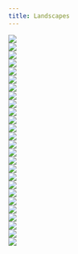 ```yaml
---
title: Landscapes
---
```


<div class="card-columns">
    <div class="card" data-toggle="modal" data-target="#exampleModal" data-img="/assets/photos/birds/01_red_sis_1.jpg">
        <img class="card-img-top" src="/assets/photos/birds/01_red_sis_1.jpg" />
    </div>
    <div class="card" data-toggle="modal" data-target="#exampleModal" data-img="/assets/photos/birds/02_bro_boo_1.jpg">
        <img class="card-img-top" src="/assets/photos/birds/02_bro_boo_1.jpg" />
    </div>
    <div class="card" data-toggle="modal" data-target="#exampleModal" data-img="/assets/photos/birds/03_ghe_man_1.jpg">
        <img class="card-img-top" src="/assets/photos/birds/03_ghe_man_1.jpg" />
    </div>
    <div class="card" data-toggle="modal" data-target="#exampleModal" data-img="/assets/photos/birds/04_sun_bit_1.jpg">
        <img class="card-img-top" src="/assets/photos/birds/04_sun_bit_1.jpg" />
    </div>
    <div class="card" data-toggle="modal" data-target="#exampleModal" data-img="/assets/photos/birds/05_bla_gul_1.jpg">
        <img class="card-img-top" src="/assets/photos/birds/05_bla_gul_1.jpg" />
    </div>
    <div class="card" data-toggle="modal" data-target="#exampleModal" data-img="/assets/photos/birds/06_bur_owl_1.jpg">
        <img class="card-img-top" src="/assets/photos/birds/06_bur_owl_1.jpg" />
    </div>
    <div class="card" data-toggle="modal" data-target="#exampleModal" data-img="/assets/photos/birds/07_thi_kne_1.jpg">
        <img class="card-img-top" src="/assets/photos/birds/07_thi_kne_1.jpg" />
    </div>
    <div class="card" data-toggle="modal" data-target="#exampleModal" data-img="/assets/photos/birds/08_ame_kes_1.jpg">
        <img class="card-img-top" src="/assets/photos/birds/08_ame_kes_1.jpg" />
    </div>
    <div class="card" data-toggle="modal" data-target="#exampleModal" data-img="/assets/photos/birds/09_bel_kin_1.jpg.jpg">
        <img class="card-img-top" src="/assets/photos/birds/09_bel_kin_1.jpg" />
    </div>
    <div class="card" data-toggle="modal" data-target="#exampleModal" data-img="/assets/photos/birds/10_bla_cur_1.jpg">
        <img class="card-img-top" src="/assets/photos/birds/10_bla_cur_1.jpg" />
    </div>
    <div class="card" data-toggle="modal" data-target="#exampleModal" data-img="/assets/photos/birds/11_bla_vul_1.jpg">
        <img class="card-img-top" src="/assets/photos/birds/11_bla_vul_1.jpg" />
    </div>
    <div class="card" data-toggle="modal" data-target="#exampleModal" data-img="/assets/photos/birds/12_gre_jac_1.jpg">
        <img class="card-img-top" src="/assets/photos/birds/12_gre_jac_1.jpg" />
    </div>
    <div class="card" data-toggle="modal" data-target="#exampleModal" data-img="/assets/photos/birds/13_str_owl_1.jpg">
        <img class="card-img-top" src="/assets/photos/birds/13_str_owl_1.jpg" />
    </div>
    <div class="card" data-toggle="modal" data-target="#exampleModal" data-img="/assets/photos/birds/08_ame_kes_1.jpg">
        <img class="card-img-top" src="/assets/photos/birds/08_ame_kes_1.jpg" />
    </div>
    <div class="card" data-toggle="modal" data-target="#exampleModal" data-img="/assets/photos/birds/08_ame_kes_1.jpg">
        <img class="card-img-top" src="/assets/photos/birds/08_ame_kes_1.jpg" />
    </div>
    <div class="card" data-toggle="modal" data-target="#exampleModal" data-img="/assets/photos/birds/08_ame_kes_1.jpg">
        <img class="card-img-top" src="/assets/photos/birds/08_ame_kes_1.jpg" />
    </div>
    <div class="card" data-toggle="modal" data-target="#exampleModal" data-img="/assets/photos/birds/08_ame_kes_1.jpg">
        <img class="card-img-top" src="/assets/photos/birds/08_ame_kes_1.jpg" />
    </div>
    <div class="card" data-toggle="modal" data-target="#exampleModal" data-img="/assets/photos/birds/08_ame_kes_1.jpg">
        <img class="card-img-top" src="/assets/photos/birds/08_ame_kes_1.jpg" />
    </div>
    <div class="card" data-toggle="modal" data-target="#exampleModal" data-img="/assets/photos/birds/08_ame_kes_1.jpg">
        <img class="card-img-top" src="/assets/photos/birds/08_ame_kes_1.jpg" />
    </div>
    <div class="card" data-toggle="modal" data-target="#exampleModal" data-img="/assets/photos/birds/08_ame_kes_1.jpg">
        <img class="card-img-top" src="/assets/photos/birds/08_ame_kes_1.jpg" />
    </div>
    <div class="card" data-toggle="modal" data-target="#exampleModal" data-img="/assets/photos/birds/08_ame_kes_1.jpg">
        <img class="card-img-top" src="/assets/photos/birds/08_ame_kes_1.jpg" />
    </div>
    <div class="card" data-toggle="modal" data-target="#exampleModal" data-img="/assets/photos/birds/08_ame_kes_1.jpg">
        <img class="card-img-top" src="/assets/photos/birds/08_ame_kes_1.jpg" />
    </div>
    <div class="card" data-toggle="modal" data-target="#exampleModal" data-img="/assets/photos/birds/08_ame_kes_1.jpg">
        <img class="card-img-top" src="/assets/photos/birds/08_ame_kes_1.jpg" />
    </div>
    <div class="card" data-toggle="modal" data-target="#exampleModal" data-img="/assets/photos/birds/08_ame_kes_1.jpg">
        <img class="card-img-top" src="/assets/photos/birds/08_ame_kes_1.jpg" />
    </div>
    <div class="card" data-toggle="modal" data-target="#exampleModal" data-img="/assets/photos/birds/08_ame_kes_1.jpg">
        <img class="card-img-top" src="/assets/photos/birds/08_ame_kes_1.jpg" />
    </div>
    <div class="card" data-toggle="modal" data-target="#exampleModal" data-img="/assets/photos/birds/08_ame_kes_1.jpg">
        <img class="card-img-top" src="/assets/photos/birds/08_ame_kes_1.jpg" />
    </div>
</div>

<div class="modal fade" id="exampleModal">
  <div class="modal-dialog modal-lg modal-dialog-centered">
    <div class="modal-content">
      <div class="modal-body">
        <img class="modal-img w-100" />
      </div>
    </div>
  </div>
</div>

<script type="text/javascript">
  $(document).ready(function() {
    $('#exampleModal').on('show.bs.modal', function (event) {
      var button = $(event.relatedTarget)
      var img = button.data('img')
      var modal = $(this)
      modal.find('.modal-img').attr('src', img)
    })
  })
</script>
